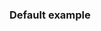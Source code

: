 ### Default example

<!-- ```jsx
import { JSONtoMD } from '@texttree/codeconvert-rcl';

<JSONtoMD />;
``` -->
